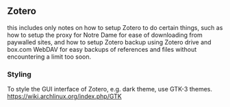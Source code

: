 ## Zotero
this includes only notes on how to setup Zotero to do certain things, such as how to setup the proxy for Notre Dame for ease of downloading from paywalled sites, and how to setup Zotero backup using Zotero drive and box.com WebDAV for easy backups of references and files without encountering a limit too soon.

### Styling
To style the GUI interface of Zotero, e.g. dark theme, use GTK-3 themes.
https://wiki.archlinux.org/index.php/GTK
